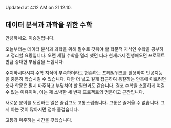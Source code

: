 Updated at 4:12 AM on 21.12.10.

## 데이터 분석과 과학을 위한 수학

안녕하세요. 이승원입니다.

오늘부터는 데이터 분석과 과학을 위해 필수로 갖춰야 할 학문적 지식인 수학을 공부하고 정리할 요량입니다. 오랜 세월 수학을 멀리 했던 터라 현재까지 진행해오던 프로젝트만큼 중대한 부담감을 느낍니다.

주지하시다시피 수학 지식이 부족하더라도 현존하는 프레임워크를 활용하여 인공지능을 충분히 학습시킬 수 있습니다. 다만 더 넓고 깊게 접근하여 통찰하는 안목에 이르려면 숫자 학문은 필시 마주하고 부딪쳐야 할 필연과도 같습니다. 결코 수학을 소홀하게 여길 수 없는 이유이며, 이는 제 소박한 세 번째 프로젝트의 명분이고 근간입니다.

새로운 분야를 도전하는 일은 즐겁고도 고통스럽습니다. 고통은 즐거울 수 없습니다. 그저 아는 것이 많아지면 점차 즐겁습니다.

고통과 마주하는 시간을 갖겠습니다.
